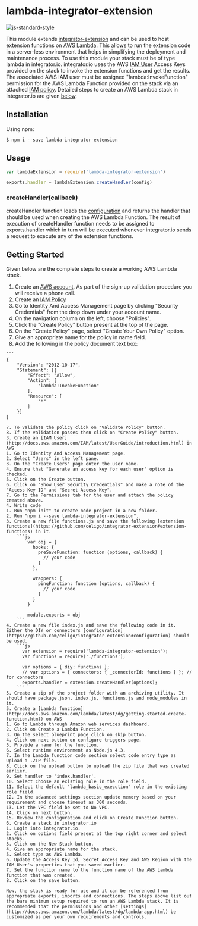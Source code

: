 # lambda-integrator-extension
[![js-standard-style](https://img.shields.io/badge/code%20style-standard-brightgreen.svg)](http://standardjs.com/)

This module extends [integrator-extension](https://github.com/celigo/integrator-extension) and can be used to host extension functions on [AWS Lambda](http://docs.aws.amazon.com/lambda/latest/dg/welcome.html). This allows to run the extension code in a server-less environment that helps in simplifying the deployment and maintenance process. To use this module your stack must be of type lambda in integrator.io. integrator.io uses the AWS [IAM User](http://docs.aws.amazon.com/IAM/latest/UserGuide/introduction.html) Access Keys
provided on the stack to invoke the extension functions and get the results. The associated AWS IAM user must be assigned "lambda:InvokeFunction" permission for the AWS Lambda Function provided on the stack via an attached [IAM policy](http://docs.aws.amazon.com/IAM/latest/UserGuide/access_policies_managed-vs-inline.html?icmpid=docs_iam_console). Detailed steps to create an AWS Lambda stack in integrator.io are given [below](#getting-started).

## Installation

Using npm:
```
$ npm i --save lambda-integrator-extension
```

## Usage

```js
var lambdaExtension = require('lambda-integrator-extension')

exports.handler = lambdaExtension.createHandler(config)
```

### createHandler(callback)

createHandler function loads the [configuration](https://github.com/celigo/integrator-extension#configuration) and returns the handler that should be used when creating the AWS Lambda Function. The result of execution of createHandler function needs
to be assigned to exports.handler which in turn will be executed whenever integrator.io sends a request to execute any of the extension functions.

## Getting Started

Given below are the complete steps to create a working AWS Lambda stack.

1. Create an [AWS account](http://aws.amazon.com/). As part of the sign-up validation procedure you will receive a phone call.
2. Create an [IAM Policy](http://docs.aws.amazon.com/IAM/latest/UserGuide/access_policies_managed-vs-inline.html?icmpid=docs_iam_console)
  1. Go to Identity And Access Management page by clicking "Security Credentials" from the drop down under your account name.
  2. On the navigation column on the left, choose "Policies".
  3. Click the "Create Policy" button present at the top of the page.
  4. On the "Create Policy" page, select "Create Your Own Policy" option.
  5. Give an appropriate name for the policy in name field.
  6. Add the following in the policy document text box:

	```
    {
        "Version": "2012-10-17",
        "Statement": [{
            "Effect": "Allow",
            "Action": [
                "lambda:InvokeFunction"
            ],
            "Resource": [
                "*"
            ]
        }]
    }
  ```
  7. To validate the policy click on "Validate Policy" button.
  8. If the validation passes then click on "Create Policy" button.
3. Create an [IAM User](http://docs.aws.amazon.com/IAM/latest/UserGuide/introduction.html) in AWS
  1. Go to Identity And Access Management page.
  2. Select "Users" in the left pane.
  3. On the "Create Users" page enter the user name.
  4. Ensure that "Generate an access key for each user" option is checked.
  5. Click on the Create button.
  6. Click on "Show User Security Credentials" and make a note of the "Access Key ID" and "Secret Access Key".
  7. Go to the Permissions tab for the user and attach the policy created above.
4. Write code
  1. Run "npm init" to create node project in a new folder.
  2. Run "npm i --save lambda-integrator-extension".
  3. Create a new file functions.js and save the following [extension functions](https://github.com/celigo/integrator-extension#extension-functions) in it.
      ```js
          var obj = {
            hooks: {
              preSaveFunction: function (options, callback) {
                // your code
              }		  
            },

            wrappers: {
              pingFunction: function (options, callback) {
                // your code
              }
            }
          }

          module.exports = obj
      ```
  4. Create a new file index.js and save the following code in it. Either the DIY or connectors [configuration](https://github.com/celigo/integrator-extension#configuration) should be used.
      ```js
        var extension = require('lambda-integrator-extension');
        var functions = require('./functions');

        var options = { diy: functions };
        // var options = { connectors: { _connectorId: functions } }; // for connectors
        exports.handler = extension.createHandler(options);
      ```
  5. Create a zip of the project folder with an archiving utility. It should have package.json, index.js, functions.js and node_modules in it.
5. Create a [Lambda function](http://docs.aws.amazon.com/lambda/latest/dg/getting-started-create-function.html) on AWS
  1. Go to Lambda through Amazon web services dashboard.
  2. Click on Create a Lambda Function.
  3. On the select blueprint page click on skip button.
  4. Click on next button on configure triggers page.
  5. Provide a name for the function.
  6. Select runtime environment as Node.js 4.3.
  7. In the Lambda function code section select code entry type as Upload a .ZIP file.
  8. Click on the upload button to upload the zip file that was created earlier.
  9. Set handler to 'index.handler'.
  10. Select Choose an existing role in the role field.
  11. Select the default "lambda_basic_execution" role in the existing role field.
  12. In the advanced settings section update memory based on your requirement and choose timeout as 300 seconds.
  13. Let the VPC field be set to No VPC.
  14. Click on next button.
  15. Review the configuration and click on Create Function button.
6. Create a stack in integrator.io
  1. Login into integrator.io.
  2. Click on options field present at the top right corner and select stacks.
  3. Click on the New Stack button.
  4. Give an appropriate name for the stack.
  5. Select type as AWS Lambda.
  6. Update the Access Key Id, Secret Access Key and AWS Region with the IAM User's properties that you saved earlier.
  7. Set the function name to the function name of the AWS Lambda function that was created.
  8. Click on the save button.

Now, the stack is ready for use and it can be referenced from appropriate exports, imports and connections. The steps above list out the bare minimum setup required to run an AWS Lambda stack. It is recommended that the permissions and other [settings](http://docs.aws.amazon.com/lambda/latest/dg/lambda-app.html) be customized as per your own requirements and controls.
